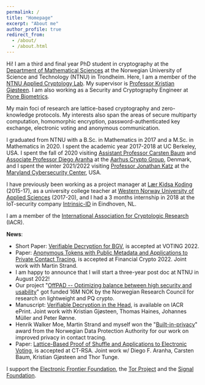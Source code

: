 ```yaml
---
permalink: /
title: "Homepage"
excerpt: "About me"
author_profile: true
redirect_from:
  - /about/
  - /about.html
---
```


Hi! I am a third and final year PhD student in cryptography at the [Department of Mathematical Sciences](https://www.ntnu.edu/imf) at the Norwegian University of Science and Technology (NTNU) in Trondheim. Here, I am a member of the [NTNU Applied Cryptology Lab](https://www.ntnu.edu/iik/nacl-lab). My supervisor is [Professor Kristian Gjøsteen](https://www.ntnu.edu/employees/kristian.gjosteen). I am
also working as a Security and Cryptography Engineer at [Pone Biometrics](https://ponebiometrics.com).

My main foci of research are lattice-based cryptography and zero-knowledge protocols. My interests also span the areas of secure multiparty computation, homomorphic encryption, password-authenticated key exchange, electronic voting and anonymous communication.

I graduated from NTNU with a B.Sc. in Mathematics in 2017 and a M.Sc. in Mathematics in 2020. I spent the academic year 2017-2018 at UC Berkeley, USA. I spent the fall of 2020 visiting [Assistant Professor Carsten Baum](http://carstenbaum.com) and [Associate Professor Diego Aranha](https://dfaranha.github.io) at the [Aarhus Crypto Group](https://users-cs.au.dk/orlandi/cryptogroup), Denmark, and I spent the winter 2021/2022 visiting [Professor Jonathan Katz](http://www.cs.umd.edu/~jkatz) at the [Maryland Cybersecurity Center](https://cyber.umd.edu), USA.

I have previously been working as a project manager at [Lær Kidsa Koding](https://www.kidsakoder.no) (2015-17), as a university college teacher at [Western Norway University of Applied Sciences](https://www.hvl.no/en) (2017-20), and I had a 3 months internship in 2018 at the IoT-security company [Intrinsic-ID](https://www.intrinsic-id.com) in Eindhoven, NL.

I am a member of the [International Association for Cryptologic Research](https://iacr.org) (IACR).

**News**:
- Short Paper: [Verifiable Decryption for BGV](https://eprint.iacr.org/2021/1693.pdf), is accepted at VOTING 2022.
- Paper: [Anonymous Tokens with Public Metadata and Applications to Private Contact Tracing](https://eprint.iacr.org/2021/203.pdf), is accepted at Financial Crypto 2022. Joint work with Martin Strand.
- I am happy to announce that I will start a three-year post doc at NTNU in August 2022!
- Our project "[OffPAD -- Optimizing balance between high security and usability](https://prosjektbanken.forskningsradet.no/en/project/FORISS/321619)" got funded 16M NOK by the Norwegian Research Council for research on lightweight and PQ crypto.
- Manuscript: [Verifiable Decryption in the Head](https://eprint.iacr.org/2021/558.pdf), is available on IACR ePrint. Joint work with Kristian Gjøsteen, Thomas Haines, Johannes Müller and Peter Rønne.
- Henrik Walker Moe, Martin Strand and myself won the "[Built-in-privacy](https://www.datatilsynet.no/aktuelt/aktuelle-nyheter-2021/pris-for-innebygd-personvern-til-anonyme-tokens)" award from the Norwegian Data Protection Authority for our work on improved privacy in contact tracing.
- Paper: [Lattice-Based Proof of Shuffle and Applications to Electronic Voting](https://eprint.iacr.org/2021/338.pdf), is accepted at CT-RSA. Joint work w/ Diego F. Aranha, Carsten Baum, Kristian Gjøsteen and Thor Tunge.

I support the [Electronic Frontier Foundation](https://supporters.eff.org/donate/join-eff-4), the [Tor Project](https://donate.torproject.org) and the [Signal Foundation](https://signal.org/donate).
